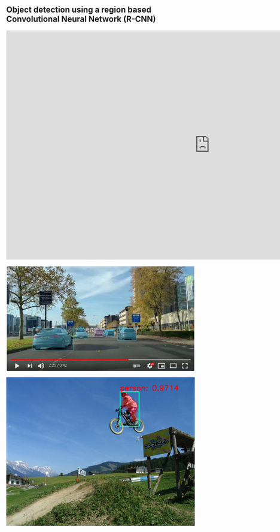 <h2>Object detection using a region based Convolutional Neural Network  (R-CNN)</h2>

<iframe width="1088" height="612" src="https://www.youtube.com/embed/OVc69ptx_N0" title="YouTube video player" frameborder="0" allow="accelerometer; autoplay; clipboard-write; encrypted-media; gyroscope; picture-in-picture" allowfullscreen></iframe>

[![youtube rcnn test](youtube.png)](https://www.youtube.com/watch?v=OVc69ptx_N0)


<img src="output.png">
